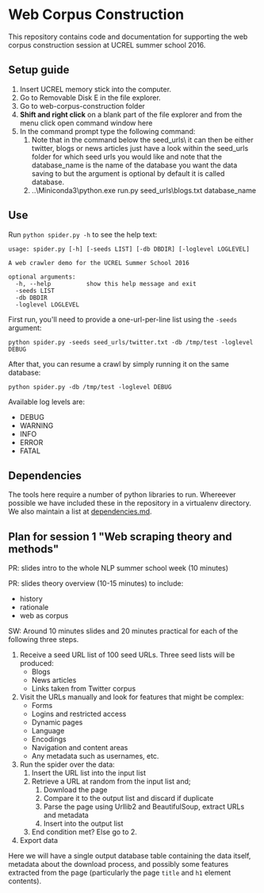 # Web Corpus Construction
This repository contains code and documentation for supporting the web corpus construction session at UCREL summer school 2016.

## Setup guide
1. Insert UCREL memory stick into the computer.
2. Go to Removable Disk E in the file explorer.
3. Go to web-corpus-construction folder
4. __Shift and right click__ on a blank part of the file explorer and from the menu click open command window here
5. In the command prompt type the following command:
    1. Note that in the command below the seed_urls\ it can then be either twitter, blogs or news articles just have a look within the seed_urls folder for which seed urls you would like and note that the database_name is the name of the database you want the data saving to but the argument is optional by default it is called database.
    2. ..\Miniconda3\python.exe run.py seed_urls\blogs.txt database_name


## Use
Run `python spider.py -h` to see the help text:

    usage: spider.py [-h] [-seeds LIST] [-db DBDIR] [-loglevel LOGLEVEL]

    A web crawler demo for the UCREL Summer School 2016

    optional arguments:
      -h, --help          show this help message and exit
      -seeds LIST
      -db DBDIR
      -loglevel LOGLEVEL

First run, you'll need to provide a one-url-per-line list using the `-seeds` argument:

    python spider.py -seeds seed_urls/twitter.txt -db /tmp/test -loglevel DEBUG

After that, you can resume a crawl by simply running it on the same database:

    python spider.py -db /tmp/test -loglevel DEBUG

Available log levels are:

 * DEBUG
 * WARNING
 * INFO
 * ERROR
 * FATAL


## Dependencies
The tools here require a number of python libraries to run.  Whereever possible we have included these in the repository in a virtualenv directory.  We also maintain a list at [dependencies.md](dependencies.md).


## Plan for session 1 "Web scraping theory and methods"
PR: slides intro to the whole NLP summer school week (10 minutes)

PR: slides theory overview (10-15 minutes) to include:
 * history
 * rationale
 * web as corpus

SW: Around 10 minutes slides and 20 minutes practical for each of the following three steps.

 1. Receive a seed URL list of 100 seed URLs.  Three seed lists will be produced:
    * Blogs
    * News articles
    * Links taken from Twitter corpus
 2. Visit the URLs manually and look for features that might be complex:
    * Forms
    * Logins and restricted access
    * Dynamic pages
    * Language
    * Encodings
    * Navigation and content areas
    * Any metadata such as usernames, etc.
 3. Run the spider over the data:
    1. Insert the URL list into the input list
    2. Retrieve a URL at random from the input list and;
       1. Download the page
       2. Compare it to the output list and discard if duplicate
       3. Parse the page using Urllib2 and BeautifulSoup, extract URLs and metadata
       4. Insert into the output list
    3. End condition met?  Else go to 2.
 4. Export data

Here we will have a single output database table containing the data itself, metadata about the download process, and possibly some features extracted from the page (particularly the page `title` and `h1` element contents).

